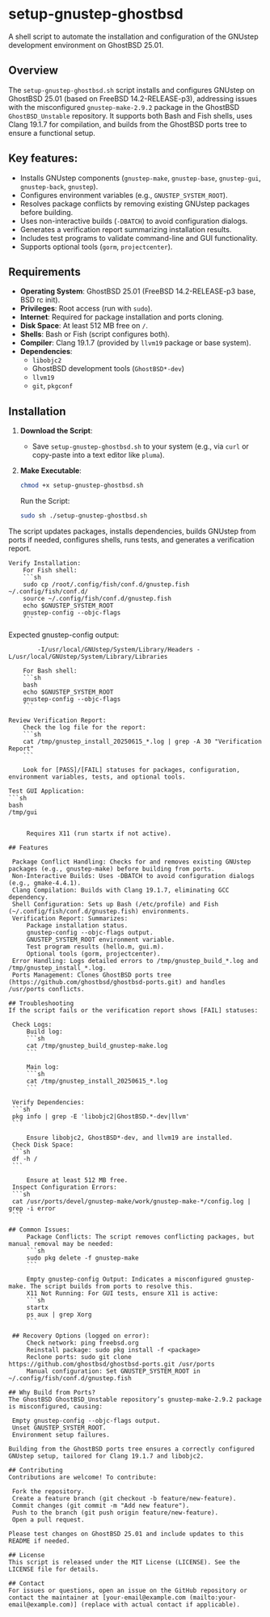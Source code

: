 # setup-gnustep-ghostbsd

A shell script to automate the installation and configuration of the GNUstep development environment on GhostBSD 25.01.

## Overview

The `setup-gnustep-ghostbsd.sh` script installs and configures GNUstep on GhostBSD 25.01 (based on FreeBSD 14.2-RELEASE-p3), addressing issues with the misconfigured `gnustep-make-2.9.2` package in the GhostBSD `GhostBSD_Unstable` repository. It supports both Bash and Fish shells, uses Clang 19.1.7 for compilation, and builds from the GhostBSD ports tree to ensure a functional setup.

## Key features:
- Installs GNUstep components (`gnustep-make`, `gnustep-base`, `gnustep-gui`, `gnustep-back`, `gnustep`).
- Configures environment variables (e.g., `GNUSTEP_SYSTEM_ROOT`).
- Resolves package conflicts by removing existing GNUstep packages before building.
- Uses non-interactive builds (`-DBATCH`) to avoid configuration dialogs.
- Generates a verification report summarizing installation results.
- Includes test programs to validate command-line and GUI functionality.
- Supports optional tools (`gorm`, `projectcenter`).

## Requirements

- **Operating System**: GhostBSD 25.01 (FreeBSD 14.2-RELEASE-p3 base, BSD rc init).
- **Privileges**: Root access (run with `sudo`).
- **Internet**: Required for package installation and ports cloning.
- **Disk Space**: At least 512 MB free on `/`.
- **Shells**: Bash or Fish (script configures both).
- **Compiler**: Clang 19.1.7 (provided by `llvm19` package or base system).
- **Dependencies**:
  - `libobjc2`
  - GhostBSD development tools (`GhostBSD*-dev`)
  - `llvm19`
  - `git`, `pkgconf`

## Installation

1. **Download the Script**:
   - Save `setup-gnustep-ghostbsd.sh` to your system (e.g., via `curl` or copy-paste into a text editor like `pluma`).

2. **Make Executable**:
   ```sh
   chmod +x setup-gnustep-ghostbsd.sh
   ```

    Run the Script:
    ```sh
    sudo sh ./setup-gnustep-ghostbsd.sh
    ``` 
The script updates packages, installs dependencies, builds GNUstep from ports if needed, configures shells, runs tests, and generates a verification report.

    Verify Installation:
        For Fish shell:
        ```sh
        sudo cp /root/.config/fish/conf.d/gnustep.fish ~/.config/fish/conf.d/
        source ~/.config/fish/conf.d/gnustep.fish
        echo $GNUSTEP_SYSTEM_ROOT
        gnustep-config --objc-flags
        ```

Expected gnustep-config output:

            -I/usr/local/GNUstep/System/Library/Headers -L/usr/local/GNUstep/System/Library/Libraries

        For Bash shell:
        ```sh
        bash
        echo $GNUSTEP_SYSTEM_ROOT
        gnustep-config --objc-flags
        ```

    Review Verification Report:
        Check the log file for the report:
        ```sh
        cat /tmp/gnustep_install_20250615_*.log | grep -A 30 "Verification Report"
        ```

        Look for [PASS]/[FAIL] statuses for packages, configuration, environment variables, tests, and optional tools.

    Test GUI Application:
    ```sh
    bash
    /tmp/gui
   ```

        Requires X11 (run startx if not active).

## Features

    Package Conflict Handling: Checks for and removes existing GNUstep packages (e.g., gnustep-make) before building from ports.
    Non-Interactive Builds: Uses -DBATCH to avoid configuration dialogs (e.g., gmake-4.4.1).
    Clang Compilation: Builds with Clang 19.1.7, eliminating GCC dependency.
    Shell Configuration: Sets up Bash (/etc/profile) and Fish (~/.config/fish/conf.d/gnustep.fish) environments.
    Verification Report: Summarizes:
        Package installation status.
        gnustep-config --objc-flags output.
        GNUSTEP_SYSTEM_ROOT environment variable.
        Test program results (hello.m, gui.m).
        Optional tools (gorm, projectcenter).
    Error Handling: Logs detailed errors to /tmp/gnustep_build_*.log and /tmp/gnustep_install_*.log.
    Ports Management: Clones GhostBSD ports tree (https://github.com/ghostbsd/ghostbsd-ports.git) and handles /usr/ports conflicts.

## Troubleshooting
If the script fails or the verification report shows [FAIL] statuses:

    Check Logs:
        Build log:
        ```sh
        cat /tmp/gnustep_build_gnustep-make.log
        ```

        Main log:
        ```sh
        cat /tmp/gnustep_install_20250615_*.log
        ```

    Verify Dependencies:
    ```sh
    pkg info | grep -E 'libobjc2|GhostBSD.*-dev|llvm'
    ```

        Ensure libobjc2, GhostBSD*-dev, and llvm19 are installed.
    Check Disk Space:
    ```sh
    df -h /
    ```

        Ensure at least 512 MB free.
    Inspect Configuration Errors:
    ```sh
    cat /usr/ports/devel/gnustep-make/work/gnustep-make-*/config.log | grep -i error
    ```

   ## Common Issues:
        Package Conflicts: The script removes conflicting packages, but manual removal may be needed:
        ```sh
        sudo pkg delete -f gnustep-make
        ```

        Empty gnustep-config Output: Indicates a misconfigured gnustep-make. The script builds from ports to resolve this.
        X11 Not Running: For GUI tests, ensure X11 is active:
        ```sh
        startx
        ps aux | grep Xorg
        ```

    ## Recovery Options (logged on error):
        Check network: ping freebsd.org
        Reinstall package: sudo pkg install -f <package>
        Reclone ports: sudo git clone https://github.com/ghostbsd/ghostbsd-ports.git /usr/ports
        Manual configuration: Set GNUSTEP_SYSTEM_ROOT in ~/.config/fish/conf.d/gnustep.fish

## Why Build from Ports?
The GhostBSD GhostBSD_Unstable repository’s gnustep-make-2.9.2 package is misconfigured, causing:

    Empty gnustep-config --objc-flags output.
    Unset GNUSTEP_SYSTEM_ROOT.
    Environment setup failures.

Building from the GhostBSD ports tree ensures a correctly configured GNUstep setup, tailored for Clang 19.1.7 and libobjc2.

## Contributing
Contributions are welcome! To contribute:

    Fork the repository.
    Create a feature branch (git checkout -b feature/new-feature).
    Commit changes (git commit -m "Add new feature").
    Push to the branch (git push origin feature/new-feature).
    Open a pull request.

Please test changes on GhostBSD 25.01 and include updates to this README if needed.

## License
This script is released under the MIT License (LICENSE). See the LICENSE file for details.

## Contact
For issues or questions, open an issue on the GitHub repository or contact the maintainer at [your-email@example.com (mailto:your-email@example.com)] (replace with actual contact if applicable).



